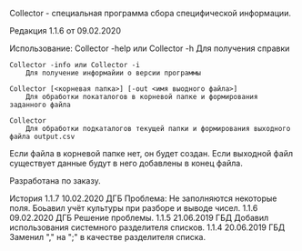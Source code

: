 Colleсtor - специальная программа сбора специфической информации.

Редакция 1.1.6 от 09.02.2020

Использование:
	Collector -help или Collector -h
		Для получения справки

	Collector -info или Collector -i
		Для получение информайии о версии программы

	Collector [<корневая папка>] [-out <имя выодного файла>]
		Для обработки покаталогов в корневой папке и формирования заданного файла

	Collector
		Для обработки подкаталогов текущей папки и формирования выходного файла output.csv

Если файла в корневой папке нет, он будет создан.
Если выходной файл существует данные будут в него добавлены в конец файла.

Разработана по заказу.

История
1.1.7	10.02.2020	ДГБ	Проблема: Не заполняются некоторые поля.
						Боьавил учёт культуры при разборе и выводе чисел.
1.1.6	09.02.2020	ДГБ	Решение проблемы.
1.1.5	21.06.2019	ГБД	Добавил использования системного разделителя списков.
1.1.4	20.06.2019	ГБД	Заменил "," на ";" в качестве разделителя списка.